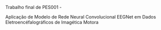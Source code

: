 Trabalho final de PES001 - 

Aplicação de Modelo de Rede Neural Convolucional EEGNet em Dados Eletroencéfalográficos de Imagética Motora